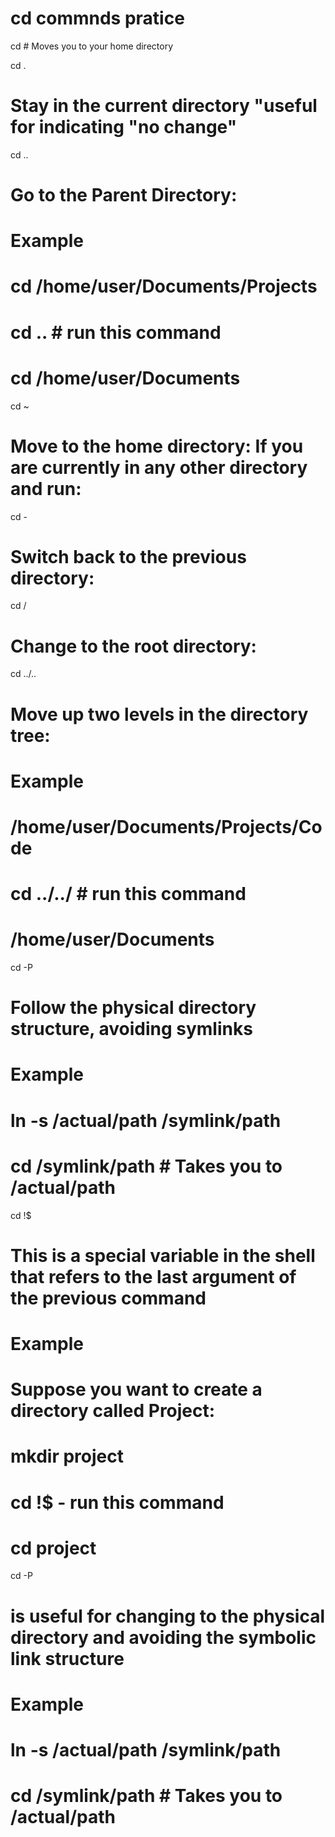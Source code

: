 # cd commnds pratice

cd  # Moves you to your home directory



cd .
# Stay in the current directory "useful for indicating "no change"

cd ..
# Go to the Parent Directory:
# Example
# cd /home/user/Documents/Projects
# cd .. # run this command
# cd /home/user/Documents

cd ~
# Move to the home directory: If you are currently in any other directory and run:

cd -
# Switch back to the previous directory:

cd /
# Change to the root directory:

cd ../..
# Move up two levels in the directory tree:
# Example
# /home/user/Documents/Projects/Code
# cd ../../ # run this command
# /home/user/Documents

cd -P
# Follow the physical directory structure, avoiding symlinks
# Example
# ln -s /actual/path /symlink/path
# cd /symlink/path  # Takes you to /actual/path

cd !$
# This is a special variable in the shell that refers to the last argument of the previous command
# Example
# Suppose you want to create a directory called Project:
# mkdir project
# cd !$ - run this command 
# cd project

cd -P
# is useful for changing to the physical directory and avoiding the symbolic link structure
# Example
 # ln -s /actual/path /symlink/path
 # cd /symlink/path  # Takes you to /actual/path
 
